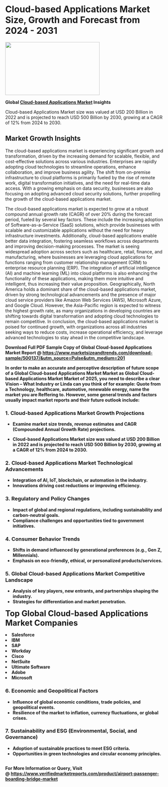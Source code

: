 <H1>Cloud-based Applications Market Size, Growth and Forecast from 2024 - 2031</H1><img class="aligncenter size-medium wp-image-584254" src="https://thirdeyenews.in/wp-content/uploads/2024/09/Global-Market-Research-300x168.jpeg" alt="" width="300" height="168" /><p><strong>Global&nbsp;<a href="https://www.marketsizeandtrends.com/download-sample/500137/&amp;utm_source=Pulse&amp;utm_medium=201">Cloud-based Applications Market</a> Insights</strong></p><p>Cloud-based Applications Market size was valued at USD 200 Billion in 2022 and is projected to reach USD 500 Billion by 2030, growing at a CAGR of 12% from 2024 to 2030.</p><p><h2>Market Growth Insights</h2> <p>The cloud-based applications market is experiencing significant growth and transformation, driven by the increasing demand for scalable, flexible, and cost-effective solutions across various industries. Enterprises are rapidly adopting cloud technologies to streamline operations, enhance collaboration, and improve business agility. The shift from on-premise infrastructure to cloud platforms is primarily fueled by the rise of remote work, digital transformation initiatives, and the need for real-time data access. With a growing emphasis on data security, businesses are also focusing on adopting advanced cloud security solutions, further propelling the growth of the cloud-based applications market.</p> <p><strong></strong></p> <p>The cloud-based applications market is expected to grow at a robust compound annual growth rate (CAGR) of over 20% during the forecast period, fueled by several key factors. These include the increasing adoption of Software-as-a-Service (SaaS) solutions, which provide businesses with scalable and customizable applications without the need for heavy infrastructure investments. Additionally, cloud-based applications enable better data integration, fostering seamless workflows across departments and improving decision-making processes. The market is seeing widespread adoption across sectors such as healthcare, retail, finance, and manufacturing, where businesses are leveraging cloud applications for functions ranging from customer relationship management (CRM) to enterprise resource planning (ERP). The integration of artificial intelligence (AI) and machine learning (ML) into cloud platforms is also enhancing the functionality of these applications, making them more intuitive and intelligent, thus increasing their value proposition. Geographically, North America holds a dominant share of the cloud-based applications market, driven by strong technological advancements and the presence of major cloud service providers like Amazon Web Services (AWS), Microsoft Azure, and Google Cloud. However, the Asia-Pacific region is expected to witness the highest growth rate, as many organizations in developing countries are shifting towards digital transformation and adopting cloud technologies to remain competitive. In conclusion, the cloud-based applications market is poised for continued growth, with organizations across all industries seeking ways to reduce costs, increase operational efficiency, and leverage advanced technologies to stay ahead in the competitive landscape.</p> <p><strong></p><p><span class=""><strong>Download Full PDF Sample Copy of Global Cloud-based Applications Market Report</strong> @ <a href="https://www.marketsizeandtrends.com/download-sample/500137/&amp;utm_source=Pulse&amp;utm_medium=201" target="_blank">https://www.marketsizeandtrends.com/download-sample/500137/&amp;utm_source=Pulse&amp;utm_medium=201</a></span></p><p>In order to make an accurate and perceptive description of future scope of a Global&nbsp;Cloud-based Applications Market Market as Global&nbsp;Cloud-based Applications Market Market of 2025, you need to describe a clear Vision &ndash; What Industry or Linda can you think of for example: Quote from a Technology, healthcare, automotive, renewable energy, name the market you are Reffering to. However, some general trends and factors usually impact market reports and their future outlook include:</p><h3>1.&nbsp;<strong>Cloud-based Applications Market Growth Projections</strong></h3><ul><li>Examine market size trends, revenue estimates and CAGR (Compounded Annual Growth Rate) projections.</li><li><p>Cloud-based Applications Market size was valued at USD 200 Billion in 2022 and is projected to reach USD 500 Billion by 2030, growing at a CAGR of 12% from 2024 to 2030.</p></li></ul><h3>2.&nbsp;<strong>Cloud-based Applications Market Technological Advancements</strong></h3><ul><li>Integration of AI, IoT, blockchain, or automation in the industry.</li><li>Innovations driving cost reductions or improving efficiency.</li></ul><h3>3.&nbsp;<strong>Regulatory and Policy Changes</strong></h3><ul><li>Impact of global and regional regulations, including sustainability and carbon-neutral goals.</li><li>Compliance challenges and opportunities tied to government initiatives.</li></ul><h3>4.&nbsp;<strong>Consumer Behavior Trends</strong></h3><ul><li>Shifts in demand influenced by generational preferences (e.g., Gen Z, Millennials).</li><li>Emphasis on eco-friendly, ethical, or personalized products/services.</li></ul><h3>5.&nbsp;<strong>Global Cloud-based Applications Market Competitive Landscape</strong></h3><ul><li>Analysis of key players, new entrants, and partnerships shaping the industry.</li><li>Strategies for differentiation and market penetration.</li></ul><p data-pm-slice="1 1 []"><span style="color: inherit; font-family: inherit; font-size: 25px;">Top Global Cloud-based Applications Market Companies</span></p><div class="" data-test-id=""><p><li>Salesforce</li><li> IBM</li><li> SAP</li><li> Workday</li><li> Cisco</li><li> NetSuite</li><li> Ultimate Software</li><li> Adobe</li><li> Microsoft</li></p></div><h3>6.&nbsp;<strong>Economic and Geopolitical Factors</strong></h3><ul><li>Influence of global economic conditions, trade policies, and geopolitical events.</li><li>Resilience of the market to inflation, currency fluctuations, or global crises.</li></ul><h3>7.&nbsp;<strong>Sustainability and ESG (Environmental, Social, and Governance)</strong></h3><ul><li>Adoption of sustainable practices to meet ESG criteria.</li><li>Opportunities in green technologies and circular economy principles.</li></ul><h2><strong style="font-size: 14px;">For More Information or Query, Visit @&nbsp;</strong><a style="background-color: #ffffff; font-size: 14px;" href="https://www.marketsizeandtrends.com/report/cloud-based-applications-market/" target="_blank">https://www.verifiedmarketreports.com/product/airport-passenger-boarding-bridge-market</a></h2>
